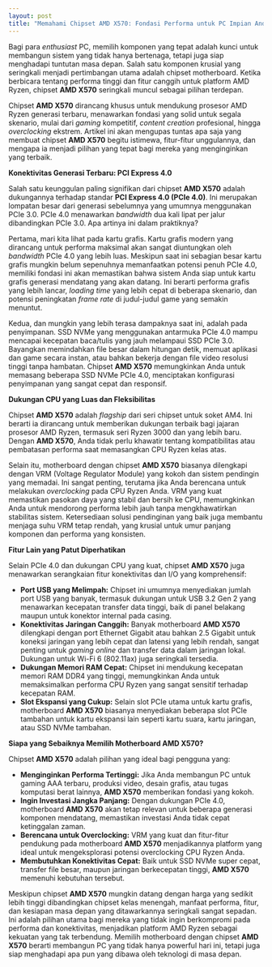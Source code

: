 ```yaml
---
layout: post
title: "Memahami Chipset AMD X570: Fondasi Performa untuk PC Impian Anda"
---
```


Bagi para *enthusiast* PC, memilih komponen yang tepat adalah kunci untuk membangun sistem yang tidak hanya bertenaga, tetapi juga siap menghadapi tuntutan masa depan. Salah satu komponen krusial yang seringkali menjadi pertimbangan utama adalah chipset motherboard. Ketika berbicara tentang performa tinggi dan fitur canggih untuk platform AMD Ryzen, chipset **AMD X570** seringkali muncul sebagai pilihan terdepan.

Chipset **AMD X570** dirancang khusus untuk mendukung prosesor AMD Ryzen generasi terbaru, menawarkan fondasi yang solid untuk segala skenario, mulai dari *gaming* kompetitif, *content creation* profesional, hingga *overclocking* ekstrem. Artikel ini akan mengupas tuntas apa saja yang membuat chipset **AMD X570** begitu istimewa, fitur-fitur unggulannya, dan mengapa ia menjadi pilihan yang tepat bagi mereka yang menginginkan yang terbaik.

**Konektivitas Generasi Terbaru: PCI Express 4.0**

Salah satu keunggulan paling signifikan dari chipset **AMD X570** adalah dukungannya terhadap standar **PCI Express 4.0 (PCIe 4.0)**. Ini merupakan lompatan besar dari generasi sebelumnya yang umumnya menggunakan PCIe 3.0. PCIe 4.0 menawarkan *bandwidth* dua kali lipat per jalur dibandingkan PCIe 3.0. Apa artinya ini dalam praktiknya?

Pertama, mari kita lihat pada kartu grafis. Kartu grafis modern yang dirancang untuk performa maksimal akan sangat diuntungkan oleh *bandwidth* PCIe 4.0 yang lebih luas. Meskipun saat ini sebagian besar kartu grafis mungkin belum sepenuhnya memanfaatkan potensi penuh PCIe 4.0, memiliki fondasi ini akan memastikan bahwa sistem Anda siap untuk kartu grafis generasi mendatang yang akan datang. Ini berarti performa grafis yang lebih lancar, *loading time* yang lebih cepat di beberapa skenario, dan potensi peningkatan *frame rate* di judul-judul game yang semakin menuntut.

Kedua, dan mungkin yang lebih terasa dampaknya saat ini, adalah pada penyimpanan. SSD NVMe yang menggunakan antarmuka PCIe 4.0 mampu mencapai kecepatan baca/tulis yang jauh melampaui SSD PCIe 3.0. Bayangkan memindahkan file besar dalam hitungan detik, memuat aplikasi dan game secara instan, atau bahkan bekerja dengan file video resolusi tinggi tanpa hambatan. Chipset **AMD X570** memungkinkan Anda untuk memasang beberapa SSD NVMe PCIe 4.0, menciptakan konfigurasi penyimpanan yang sangat cepat dan responsif.

**Dukungan CPU yang Luas dan Fleksibilitas**

Chipset **AMD X570** adalah *flagship* dari seri chipset untuk soket AM4. Ini berarti ia dirancang untuk memberikan dukungan terbaik bagi jajaran prosesor AMD Ryzen, termasuk seri Ryzen 3000 dan yang lebih baru. Dengan **AMD X570**, Anda tidak perlu khawatir tentang kompatibilitas atau pembatasan performa saat memasangkan CPU Ryzen kelas atas.

Selain itu, motherboard dengan chipset **AMD X570** biasanya dilengkapi dengan VRM (Voltage Regulator Module) yang kokoh dan sistem pendingin yang memadai. Ini sangat penting, terutama jika Anda berencana untuk melakukan *overclocking* pada CPU Ryzen Anda. VRM yang kuat memastikan pasokan daya yang stabil dan bersih ke CPU, memungkinkan Anda untuk mendorong performa lebih jauh tanpa mengkhawatirkan stabilitas sistem. Ketersediaan solusi pendinginan yang baik juga membantu menjaga suhu VRM tetap rendah, yang krusial untuk umur panjang komponen dan performa yang konsisten.

**Fitur Lain yang Patut Diperhatikan**

Selain PCIe 4.0 dan dukungan CPU yang kuat, chipset **AMD X570** juga menawarkan serangkaian fitur konektivitas dan I/O yang komprehensif:

*   **Port USB yang Melimpah:** Chipset ini umumnya menyediakan jumlah port USB yang banyak, termasuk dukungan untuk USB 3.2 Gen 2 yang menawarkan kecepatan transfer data tinggi, baik di panel belakang maupun untuk konektor internal pada casing.
*   **Konektivitas Jaringan Canggih:** Banyak motherboard **AMD X570** dilengkapi dengan port Ethernet Gigabit atau bahkan 2.5 Gigabit untuk koneksi jaringan yang lebih cepat dan latensi yang lebih rendah, sangat penting untuk *gaming online* dan transfer data dalam jaringan lokal. Dukungan untuk Wi-Fi 6 (802.11ax) juga seringkali tersedia.
*   **Dukungan Memori RAM Cepat:** Chipset ini mendukung kecepatan memori RAM DDR4 yang tinggi, memungkinkan Anda untuk memaksimalkan performa CPU Ryzen yang sangat sensitif terhadap kecepatan RAM.
*   **Slot Ekspansi yang Cukup:** Selain slot PCIe utama untuk kartu grafis, motherboard **AMD X570** biasanya menyediakan beberapa slot PCIe tambahan untuk kartu ekspansi lain seperti kartu suara, kartu jaringan, atau SSD NVMe tambahan.

**Siapa yang Sebaiknya Memilih Motherboard AMD X570?**

Chipset **AMD X570** adalah pilihan yang ideal bagi pengguna yang:

*   **Menginginkan Performa Tertinggi:** Jika Anda membangun PC untuk gaming AAA terbaru, produksi video, desain grafis, atau tugas komputasi berat lainnya, **AMD X570** memberikan fondasi yang kokoh.
*   **Ingin Investasi Jangka Panjang:** Dengan dukungan PCIe 4.0, motherboard **AMD X570** akan tetap relevan untuk beberapa generasi komponen mendatang, memastikan investasi Anda tidak cepat ketinggalan zaman.
*   **Berencana untuk Overclocking:** VRM yang kuat dan fitur-fitur pendukung pada motherboard **AMD X570** menjadikannya platform yang ideal untuk mengeksplorasi potensi overclocking CPU Ryzen Anda.
*   **Membutuhkan Konektivitas Cepat:** Baik untuk SSD NVMe super cepat, transfer file besar, maupun jaringan berkecepatan tinggi, **AMD X570** memenuhi kebutuhan tersebut.

Meskipun chipset **AMD X570** mungkin datang dengan harga yang sedikit lebih tinggi dibandingkan chipset kelas menengah, manfaat performa, fitur, dan kesiapan masa depan yang ditawarkannya seringkali sangat sepadan. Ini adalah pilihan utama bagi mereka yang tidak ingin berkompromi pada performa dan konektivitas, menjadikan platform AMD Ryzen sebagai kekuatan yang tak terbendung. Memilih motherboard dengan chipset **AMD X570** berarti membangun PC yang tidak hanya powerful hari ini, tetapi juga siap menghadapi apa pun yang dibawa oleh teknologi di masa depan.
